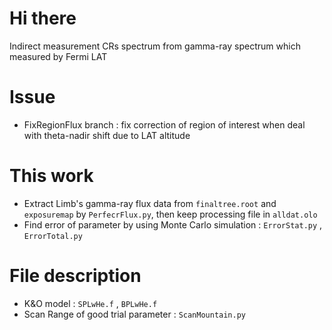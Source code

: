 # Hi there
Indirect measurement CRs spectrum from gamma-ray spectrum which measured by Fermi LAT
# Issue
* FixRegionFlux branch : fix correction of region of interest when deal with theta-nadir shift due to LAT altitude
# This work
* Extract Limb's gamma-ray flux data from `finaltree.root` and `exposuremap` by `PerfecrFlux.py`, then keep processing file in `alldat.olo`
* Find error of parameter by using Monte Carlo simulation : `ErrorStat.py` , `ErrorTotal.py`
# File description
* K&O model : `SPLwHe.f` , `BPLwHe.f`
* Scan Range of good trial parameter : `ScanMountain.py`
